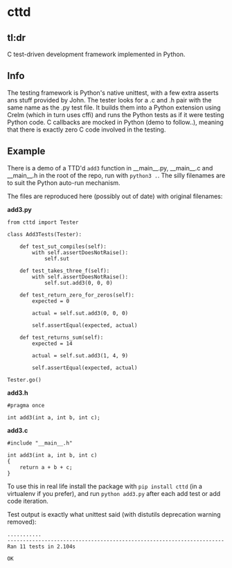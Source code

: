 # cttd

## tl:dr

C test-driven development framework implemented in Python.

## Info

The testing framework is Python's native unittest, with a few extra asserts ans stuff provided by John. The tester looks for a .c and .h pair with the same name as the .py test file. It builds them into a Python extension using Crelm (which in turn uses cffi) and runs the Python tests as if it were testing Python code. C callbacks are mocked in Python (demo to follow..), meaning that there is exactly zero C code involved in the testing.

## Example

There is a demo of a TTD'd `add3` function in \_\_main\_\_.py, \_\_main\_\_.c and \_\_main\_\_.h in the root of the repo, run with `python3 .`. The silly filenames are to suit the Python auto-run mechanism.

The files are reproduced here (possibly out of date) with original filenames:

__add3.py__

```
from cttd import Tester

class Add3Tests(Tester):

    def test_sut_compiles(self):
        with self.assertDoesNotRaise():
            self.sut

    def test_takes_three_f(self):
        with self.assertDoesNotRaise():
            self.sut.add3(0, 0, 0)

    def test_return_zero_for_zeros(self):
        expected = 0

        actual = self.sut.add3(0, 0, 0)

        self.assertEqual(expected, actual)

    def test_returns_sum(self):
        expected = 14

        actual = self.sut.add3(1, 4, 9)

        self.assertEqual(expected, actual)

Tester.go()
```

__add3.h__
```
#pragma once

int add3(int a, int b, int c);
```

__add3.c__
```
#include "__main__.h"

int add3(int a, int b, int c)
{
    return a + b + c;
}
```

To use this in real life install the package with `pip install cttd` (in a virtualenv if you prefer), and run `python add3.py` after each add test or add code iteration.

Test output is exactly what unittest said (with distutils deprecation warning removed):

```
...........
----------------------------------------------------------------------
Ran 11 tests in 2.104s

OK

```